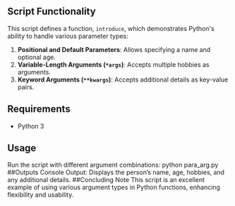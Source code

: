 ## Script Functionality
This script defines a function, `introduce`, which demonstrates Python's ability to handle various parameter types:
1. **Positional and Default Parameters**: Allows specifying a name and optional age.
2. **Variable-Length Arguments (`*args`)**: Accepts multiple hobbies as arguments.
3. **Keyword Arguments (`**kwargs`)**: Accepts additional details as key-value pairs.

## Requirements
- Python 3

## Usage
Run the script with different argument combinations:
python para_arg.py
##Outputs
Console Output: Displays the person’s name, age, hobbies, and any additional details.
##Concluding Note
This script is an excellent example of using various argument types in Python functions, enhancing flexibility and usability.